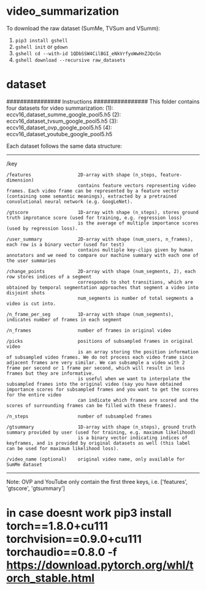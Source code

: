 # video_summarization

To download the raw dataset (SumMe, TVSum and VSumm):
  1. `pip3 install gshell`
  2. `gshell init` or `gdown`
  3. `gshell cd --with-id 1QDbSSW4CilBGI_eNkVrfyoWwHnZJQcGn`
  4. `gshell download --recursive raw_datasets`

# dataset

################ Instructions ################
This folder contains four datasets for video summarization:
(1): eccv16_dataset_summe_google_pool5.h5
(2): eccv16_dataset_tvsum_google_pool5.h5
(3): eccv16_dataset_ovp_google_pool5.h5
(4): eccv16_dataset_youtube_google_pool5.h5

Each dataset follows the same data structure:
***********************************************************************************************************************************************
  /key
  
    /features                 2D-array with shape (n_steps, feature-dimension)
                              contains feature vectors representing video frames. Each video frame can be represented by a feature vector (containing some semantic meanings), extracted by a pretrained convolutional neural network (e.g. GoogLeNet).

    /gtscore                  1D-array with shape (n_steps), stores ground truth improtance score (used for training, e.g. regression loss)
                              is the average of multiple importance scores (used by regression loss).
    
    /user_summary             2D-array with shape (num_users, n_frames), each row is a binary vector (used for test)
                              contains multiple key-clips given by human annotators and we need to compare our machine summary with each one of the user summaries
    
    /change_points            2D-array with shape (num_segments, 2), each row stores indices of a segment
                              corresponds to shot transitions, which are obtained by temporal segmentation approaches that segment a video into disjoint shots
                              num_segments is number of total segments a video is cut into. 

    /n_frame_per_seg          1D-array with shape (num_segments), indicates number of frames in each segment
    
    /n_frames                 number of frames in original video
    
    /picks                    positions of subsampled frames in original video
                              is an array storing the position information of subsampled video frames. We do not process each video frame since adjacent frames are very similar. We can subsample a video with 2 frame per second or 1 frame per second, which will result in less frames but they are informative.
                              is useful when we want to interpolate the subsampled frames into the original video (say you have obtained importance scores for subsampled frames and you want to get the scores for the entire video
                              can indicate which frames are scored and the scores of surrounding frames can be filled with these frames).

    /n_steps                  number of subsampled frames
    
    /gtsummary                1D-array with shape (n_steps), ground truth summary provided by user (used for training, e.g. maximum likelihood)
                              is a binary vector indicating indices of keyframes, and is provided by original datasets as well (this label can be used for maximum likelihood loss).
    
    /video_name (optional)    original video name, only available for SumMe dataset
***********************************************************************************************************************************************
Note: OVP and YouTube only contain the first three keys, i.e. ['features', 'gtscore', 'gtsummary']


# in case doesnt work  pip3 install torch==1.8.0+cu111 torchvision==0.9.0+cu111 torchaudio==0.8.0 -f https://download.pytorch.org/whl/torch_stable.html